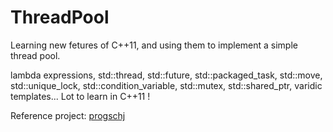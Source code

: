 # ThreadPool
Learning new fetures of C++11, and using them to implement a simple thread pool.

lambda expressions, std::thread, std::future, std::packaged_task, std::move, std::unique_lock, std::condition_variable, std::mutex, std::shared_ptr, varidic templates... Lot to learn in C++11 !

Reference project: [progschj](https://github.com/progschj/ThreadPool)
